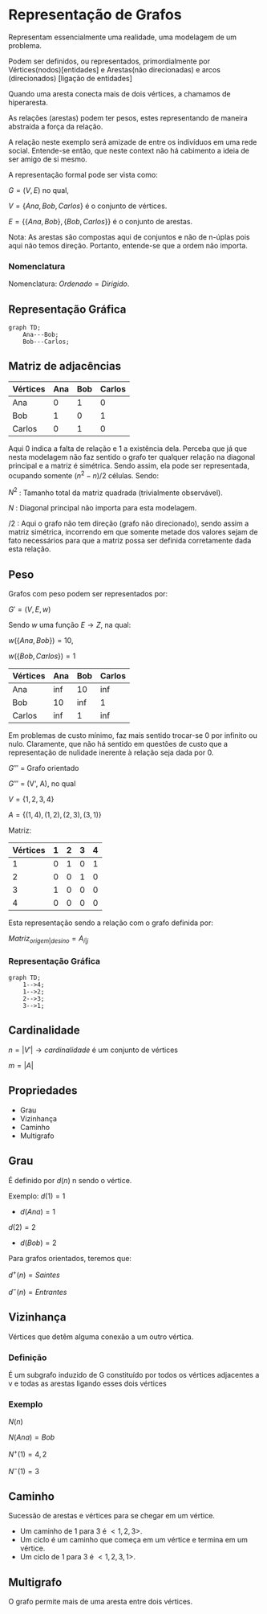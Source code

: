 # Representação de Grafos
Representam essencialmente uma realidade, uma modelagem de um problema.

Podem ser definidos, ou representados, primordialmente por
Vértices(nodos)[entidades] e Arestas(não direcionadas) e arcos (direcionados) [ligação de entidades]

Quando uma aresta conecta mais de dois vértices, a chamamos de hiperaresta.

As relações (arestas) podem ter pesos, estes representando de maneira abstraída
a força da relação.

A relação neste exemplo será amizade de entre os indivíduos em uma rede social.
Entende-se então, que neste context não há cabimento a ideia de ser amigo de si
mesmo.

A representação formal pode ser vista como:

$G = (V, E)$ no qual,

$V = \{ Ana, Bob, Carlos \}$ é o conjunto de vértices.

$E = \{ \{Ana, Bob\}, \{Bob, Carlos\} \}$ é o conjunto de arestas.

Nota: As arestas são compostas aqui de conjuntos e não de n-úplas pois aqui não
temos direção. Portanto, entende-se que a ordem não importa.

### Nomenclatura
Nomenclatura: $Ordenado = Dirigido$.

## Representação Gráfica

```mermaid
graph TD;
    Ana---Bob;
    Bob---Carlos;
```

## Matriz de adjacências

| Vértices | Ana | Bob | Carlos |
| - | - | - | - |
| Ana | 0 | 1 | 0 |
| Bob | 1 | 0 | 1 |
| Carlos | 0 | 1 | 0 |

Aqui 0 indica a falta de relação e 1 a existência dela. Perceba que já que
nesta modelagem não faz sentido o grafo ter qualquer relação na diagonal
principal e a matriz é simétrica. Sendo assim, ela pode ser representada,
ocupando somente 
$( n^2 - n ) / 2$
células.
Sendo: 

$N^2$ : Tamanho total da matriz quadrada (trivialmente observável).

$N$ : Diagonal principal não importa para esta modelagem.

$/2$ : Aqui o grafo não tem direção (grafo não direcionado), sendo assim a
matriz simétrica, incorrendo em que somente metade dos valores sejam de fato
necessários para que a matriz possa ser definida corretamente dada esta
relação.

## Peso

Grafos com peso podem ser representados por:

$G' = (V, E, w)$

Sendo $w$ uma função $E \to Z$, na qual:

$w( \{ Ana, Bob \} ) = 10$,

$w( \{ Bob, Carlos \} ) = 1$

| Vértices | Ana | Bob | Carlos |
| - | - | - | - |
| Ana | inf | 10 | inf |
| Bob | 10 | inf | 1 |
| Carlos | inf | 1 | inf |

Em problemas de custo mínimo, faz mais sentido trocar-se 0 por infinito ou
nulo. Claramente, que não há sentido em questões de custo que a representação de
nulidade inerente à relação seja dada por 0.

$G'''$ = Grafo orientado

$G'''$ = (V', A), no qual

$V = \{ 1, 2, 3, 4 \}$

$A = \{ (1, 4), (1, 2), (2, 3), (3, 1) \}$

Matriz:

| Vértices | 1 | 2 | 3 | 4 |
| - | - | - | - | - |
| 1 | 0 | 1 | 0 | 1 |
| 2 | 0 | 0 | 1 | 0 |
| 3 | 1 | 0 | 0 | 0 |
| 4 | 0 | 0 | 0 | 0 |

Esta representação sendo a relação com o grafo definida por:

$Matriz_{origem|desino} = A_{i|j}$

### Representação Gráfica
```mermaid
graph TD;
    1-->4;
    1-->2;
    2-->3;
    3-->1;
```

## Cardinalidade
$n = | V' | \to cardinalidade$ é um conjunto de vértices

$m = | A  |$

## Propriedades
* Grau
* Vizinhança
* Caminho
* Multigrafo

## Grau
É definido por  $d(n)$
n sendo o vértice.

Exemplo:
$d(1) = 1$
* $d(Ana) = 1$

$d(2) = 2$
* $d(Bob) = 2$

Para grafos orientados, teremos que:

$d^+(n) = Saintes$

$d^-(n) = Entrantes$

## Vizinhança
Vértices que detêm alguma conexão a um outro vértica.

### Definição
É um subgrafo induzido de G constituído por todos os vértices adjacentes a v e
todas as arestas ligando esses dois vértices

### Exemplo

$N(n)$

$N(Ana) = { Bob }$

$N^+(1) = { 4, 2 }$

$N^-(1) = { 3 }$

## Caminho
Sucessão de arestas e vértices para se chegar em um vértice.
* Um caminho de 1 para 3 é $< 1, 2, 3 >$.
* Um ciclo é um caminho que começa em um vértice e termina em um vértice.
* Um ciclo de 1 para 3 é $< 1, 2, 3, 1 >$.

## Multigrafo
O grafo permite mais de uma aresta entre dois vértices.
